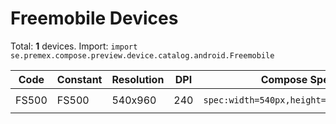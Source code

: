 # Freemobile Devices

Total: **1** devices. Import: `import se.premex.compose.preview.device.catalog.android.Freemobile`

| Code | Constant | Resolution | DPI | Compose Spec | Preview Usage |
|------|----------|------------|-----|-------------|---------------|
| FS500 | FS500 | 540x960 | 240 | `spec:width=540px,height=960px,dpi=240` | `@Preview(device = Freemobile.FS500)` |

<!-- Generated automatically. Do not edit manually. -->
